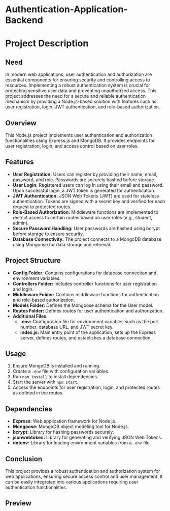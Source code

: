 # Authentication-Application-Backend

# Project Description

## Need
In modern web applications, user authentication and authorization are essential components for ensuring security and controlling access to resources. Implementing a robust authentication system is crucial for protecting sensitive user data and preventing unauthorized access. This project addresses the need for a secure and reliable authentication mechanism by providing a Node.js-based solution with features such as user registration, login, JWT authentication, and role-based authorization.

## Overview
This Node.js project implements user authentication and authorization functionalities using Express.js and MongoDB. It provides endpoints for user registration, login, and access control based on user roles.

## Features
- **User Registration:** Users can register by providing their name, email, password, and role. Passwords are securely hashed before storage.
- **User Login:** Registered users can log in using their email and password. Upon successful login, a JWT token is generated for authentication.
- **JWT Authentication:** JSON Web Tokens (JWT) are used for stateless authentication. Tokens are signed with a secret key and verified for each request to protected routes.
- **Role-Based Authorization:** Middleware functions are implemented to restrict access to certain routes based on user roles (e.g., student, admin).
- **Secure Password Handling:** User passwords are hashed using bcrypt before storage to ensure security.
- **Database Connectivity:** The project connects to a MongoDB database using Mongoose for data storage and retrieval.

## Project Structure
- **Config Folder:** Contains configurations for database connection and environment variables.
- **Controllers Folder:** Includes controller functions for user registration and login.
- **Middleware Folder:** Contains middleware functions for authentication and role-based authorization.
- **Models Folder:** Defines the Mongoose schema for the User model.
- **Routes Folder:** Defines routes for user authentication and authorization.
- **Additional Files:**
  - **.env:** Configuration file for environment variables such as the port number, database URL, and JWT secret key.
  - **index.js:** Main entry point of the application, sets up the Express server, defines routes, and establishes a database connection.

## Usage
1. Ensure MongoDB is installed and running.
2. Create a `.env` file with configuration variables.
3. Run `npm install` to install dependencies.
4. Start the server with `npm start`.
5. Access the endpoints for user registration, login, and protected routes as defined in the routes.

## Dependencies
- **Express:** Web application framework for Node.js.
- **Mongoose:** MongoDB object modeling tool for Node.js.
- **bcrypt:** Library for hashing passwords securely.
- **jsonwebtoken:** Library for generating and verifying JSON Web Tokens.
- **dotenv:** Library for loading environment variables from a `.env` file.

## Conclusion
This project provides a robust authentication and authorization system for web applications, ensuring secure access control and user management. It can be easily integrated into various applications requiring user authentication functionalities.

## Preview

